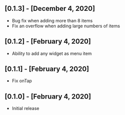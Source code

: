 ## [0.1.3] - [December 4, 2020]

* Bug fix when adding more than 8 items
* Fix an overflow when adding large numbers of items

## [0.1.2] - [February 4, 2020]

* Ability to add any widget as menu item


## [0.1.1] - [February 4, 2020]

* Fix onTap


## [0.1.0] - [February 4, 2020]

* Initial release

